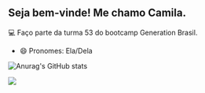 ## Seja bem-vinde! Me chamo Camila.

💻 Faço parte da turma 53 do bootcamp Generation Brasil.

- 😄 Pronomes: Ela/Dela


![Anurag's GitHub stats](https://github-readme-stats.vercel.app/api?username=cami-codes&show_icons=true&theme=default)   



<div>
   <a href="https://steamcommunity.com/id/yukki26/" target="_blank"><img src="https://img.shields.io/badge/Steam-000000?style=for-the-badge&logo=steam&logoColor=white"  
  </div>
